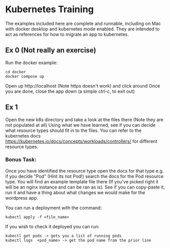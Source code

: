 # Kubernetes Training
The examples included here are complete and runnable, including on Mac with docker desktop and kubernetes mode enabled.
They are intended to act as references for how to migrate an app to kubernetes.

## Ex 0 (Not really an exercise)
Run the docker example:
```
cd docker
docker compose up
```

Open up http://localhost (Note https doesn't work) and click around 
Once you are done, close the app down (a simple ctrl-c, to exit out)

## Ex 1
Open the new k8s directory and take a look at the files there (Note they are not populated at all)
Using what we have learned, see if you can decide what resource types should fit in to the files.
You can refer to the kubernetes docs https://kubernetes.io/docs/concepts/workloads/controllers/ for different resource types.

### Bonus Task: 
Once you have identified the resource type open the docs for that type e.g. 
if you decide "Pod" (Hint its not Pod!) search the docs for the Pod resource type. You will find an example template file there (If you've picked right it will be an nginx instance and can be ran as is).
See if you can copy-paste it, run it and have a thing about what changes we would make for the wordpress app.

You can run a deployment with the command:
```
kubectl apply -f <file_name>
```

If you wish to check it deployed you can run:
```
kubectl get pods -> gets you a list of running pods
kubectl logs  <pod_name> -> get the pod name from the prior line 
```